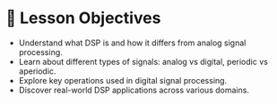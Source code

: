 # 🎯 Lesson Objectives

- Understand what DSP is and how it differs from analog signal processing.
- Learn about different types of signals: analog vs digital, periodic vs aperiodic.
- Explore key operations used in digital signal processing.
- Discover real-world DSP applications across various domains.
